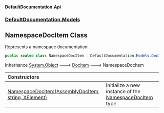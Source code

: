 #### [DefaultDocumentation\.Api](../../../index.md 'index')
### [DefaultDocumentation\.Models](../../../index.md#DefaultDocumentation.Models 'DefaultDocumentation\.Models')

## NamespaceDocItem Class

Represents a namespace documentation\.

```csharp
public sealed class NamespaceDocItem : DefaultDocumentation.Models.DocItem
```

Inheritance [System\.Object](https://learn.microsoft.com/en-us/dotnet/api/system.object 'System\.Object') &#129106; [DocItem](../DocItem/index.md 'DefaultDocumentation\.Models\.DocItem') &#129106; NamespaceDocItem

| Constructors | |
| :--- | :--- |
| [NamespaceDocItem\(AssemblyDocItem, string, XElement\)](NamespaceDocItem(AssemblyDocItem,string,XElement).md 'DefaultDocumentation\.Models\.NamespaceDocItem\.NamespaceDocItem\(DefaultDocumentation\.Models\.AssemblyDocItem, string, System\.Xml\.Linq\.XElement\)') | Initialize a new instance of the [NamespaceDocItem](index.md 'DefaultDocumentation\.Models\.NamespaceDocItem') type\. |
